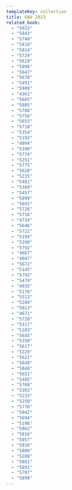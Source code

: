 ```yaml
---
templateKey: collection
title: OAH 2023
related_book:
  - "5933"
  - "5843"
  - "5740"
  - "5818"
  - "5814"
  - "5729"
  - "5619"
  - "5808"
  - "5647"
  - "5678"
  - "5491"
  - "5909"
  - "4361"
  - "5665"
  - "5805"
  - "5780"
  - "5756"
  - "5655"
  - "5718"
  - "5354"
  - "5192"
  - "4994"
  - "5390"
  - "5774"
  - "5251"
  - "5775"
  - "5628"
  - "5235"
  - "5481"
  - "5389"
  - "5457"
  - "5099"
  - "5693"
  - "5726"
  - "5716"
  - "4734"
  - "5646"
  - "5722"
  - "5194"
  - "5290"
  - "5792"
  - "4667"
  - "4047"
  - "5672"
  - "5145"
  - "5793"
  - "5479"
  - "4935"
  - "5178"
  - "5313"
  - "5284"
  - "5013"
  - "4671"
  - "5720"
  - "5317"
  - "5103"
  - "5645"
  - "5358"
  - "5617"
  - "5229"
  - "5621"
  - "5649"
  - "5840"
  - "5651"
  - "5485"
  - "5768"
  - "5303"
  - "5233"
  - "5250"
  - "5776"
  - "5042"
  - "5694"
  - "5196"
  - "5862"
  - "5816"
  - "5057"
  - "5916"
  - "5806"
  - "5200"
  - "5881"
  - "5891"
  - "5707"
  - "5898"
---
```

